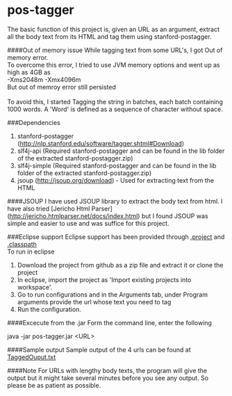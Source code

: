 # pos-tagger

The basic function of this project is, given an URL as an argument, extract all the body text from its HTML and tag them using stanford-postagger.

####Out of memory issue
While tagging text from some URL's, I got Out of memory error.<br/>
To overcome this error, I tried to use JVM memory options and went up as high as 4GB as <br/>
-Xms2048m -Xmx4096m<br/>
But out of memroy error still persisted<br/><br/>
To avoid this, I started Tagging the string in batches, each batch containing 1000 words.
A 'Word' is defined as a sequence of character without space.

###Dependencies
1. stanford-postagger (http://nlp.stanford.edu/software/tagger.shtml#Download)
2. slf4j-api (Required stanford-postagger and can be found in the lib folder of the extracted stanford-postagger.zip)
3. slf4j-simple (Required stanford-postagger and can be found in the lib folder of the extracted stanford-postagger.zip)
4. jsoup (http://jsoup.org/download) - Used for extracting text from the HTML

####JSOUP
I have used JSOUP library to extract the body text from html.
I have also tried [Jericho Html Parser] (http://jericho.htmlparser.net/docs/index.html) but I found JSOUP was simple and easier to use and was suffice for this project.

###Eclipse support
Eclipse support has been provided through [.project](.project) and [.classpath](.classpath)
<BR/>To run in eclipse<br/>
1. Download the project from github as a zip file and extract it or clone the project<br/>
2. In eclipse, import the project as 'Import existing projects into workspace'.<br/>
3. Go to run configurations and in the Arguments tab, under Program arguments provide the url whose text you need to tag<br/>
4. Run the configuration.<br/>

####Excecute from the .jar
Form the command line, enter the following <br/>

java -jar pos-tagger.jar \<URL\>

####Sample output
Sample output of the 4 urls can be found at [TaggedOuput.txt](TaggedOutput.txt)

####Note
For URLs with lengthy body texts, the program will give the output but it might take several minutes before you see any output. So please be as patient as possible.

